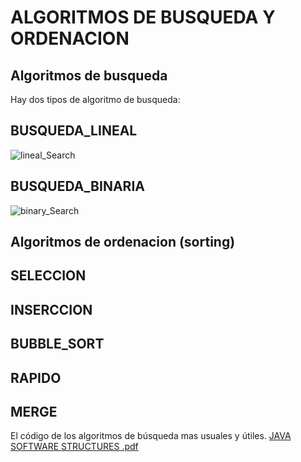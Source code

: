   # ALGORITMOS DE BUSQUEDA Y ORDENACION
  Algoritmos de busqueda
  ----------------------
  
  Hay dos tipos de algoritmo de busqueda:

  BUSQUEDA_LINEAL
  ---------------
  ![lineal_Search](https://user-images.githubusercontent.com/47355750/190211180-041abbb1-506d-491c-9cc7-e8f7b0c1de38.png)

  BUSQUEDA_BINARIA
  ----------------
  ![binary_Search](https://user-images.githubusercontent.com/47355750/190211275-a47254c4-3a0c-45ff-8629-4663e4039726.png)

  Algoritmos de ordenacion (sorting)
  ----------------------------------

  SELECCION
  ---------
  
  INSERCCION
  ----------
  
  BUBBLE_SORT
  -----------
  
  RAPIDO
  ------
  
  MERGE
  -----
  
  
  El código de los algoritmos de búsqueda mas usuales y útiles.
  [JAVA SOFTWARE STRUCTURES .pdf](https://github.com/mikelgoti/ALGORITMOS_DE_BUSQUEDA/files/9568107/JAVA.SOFTWARE.STRUCTURES.pdf)
